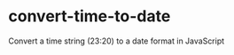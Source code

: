 convert-time-to-date
====================

Convert a time string (23:20) to a date format in JavaScript
